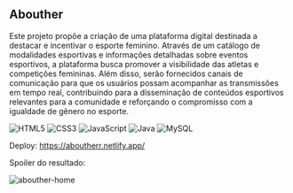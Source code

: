## Abouther

Este projeto propõe a criação de uma plataforma digital destinada a destacar e incentivar o esporte feminino. Através de um catálogo de modalidades esportivas e informações detalhadas sobre eventos esportivos, a plataforma busca promover a visibilidade das atletas e competições femininas. Além disso, serão fornecidos canais de comunicação para que os usuários possam acompanhar as transmissões em tempo real, contribuindo para a disseminação de conteúdos esportivos relevantes para a comunidade e reforçando o compromisso com a igualdade de gênero no esporte.

![HTML5](https://img.shields.io/badge/HTML5-E34F26?style=for-the-badge&logo=html5&logoColor=white) ![CSS3](https://img.shields.io/badge/CSS3-1572B6?style=for-the-badge&logo=css3&logoColor=white) ![JavaScript](https://img.shields.io/badge/JavaScript-F7DF1E?style=for-the-badge&logo=javascript&logoColor=black)  ![Java](https://img.shields.io/badge/java-%23ED8B00.svg?style=for-the-badge&logo=openjdk&logoColor=white) 
 ![MySQL](https://img.shields.io/badge/MySQL-00000F?style=for-the-badge&logo=mysql&logoColor=white)

Deploy: https://aboutherr.netlify.app/


Spoiler do resultado:

![abouther-home](https://github.com/user-attachments/assets/b2979952-9950-40d4-8792-80560a695b6e)
